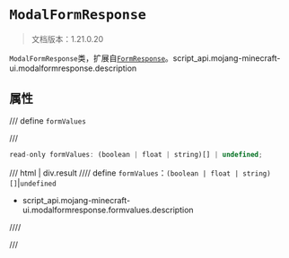 # `ModalFormResponse`

> 文档版本：1.21.0.20

`ModalFormResponse`类，扩展自[`FormResponse`](./formresponse.md)。script_api.mojang-minecraft-ui.modalformresponse.description

## 属性

/// define
`formValues`


///

```js
read-only formValues: (boolean | float | string)[] | undefined;
```

/// html | div.result
//// define
`formValues`：`(boolean | float | string)[]`|`undefined`

- script_api.mojang-minecraft-ui.modalformresponse.formvalues.description


////

///

